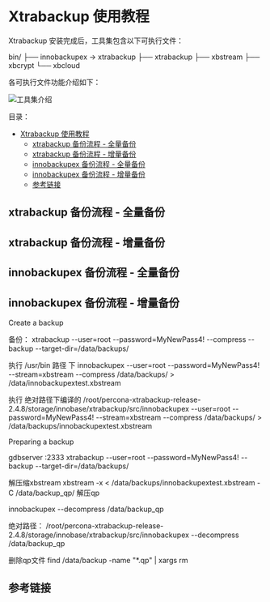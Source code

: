 # Xtrabackup 使用教程

Xtrabackup 安装完成后，工具集包含以下可执行文件：

bin/
├── innobackupex -> xtrabackup
├── xtrabackup
├── xbstream
├── xbcrypt
└── xbcloud

各可执行文件功能介绍如下：

![工具集介绍](https://i.loli.net/2021/04/05/5KbLOAuz2Z9npT6.png)

目录：

- [Xtrabackup 使用教程](#xtrabackup-使用教程)
  - [xtrabackup 备份流程 - 全量备份](#xtrabackup-备份流程---全量备份)
  - [xtrabackup 备份流程 - 增量备份](#xtrabackup-备份流程---增量备份)
  - [innobackupex 备份流程 - 全量备份](#innobackupex-备份流程---全量备份)
  - [innobackupex 备份流程 - 增量备份](#innobackupex-备份流程---增量备份)
  - [参考链接](#参考链接)

## xtrabackup 备份流程 - 全量备份



## xtrabackup 备份流程 - 增量备份

## innobackupex 备份流程 - 全量备份

## innobackupex 备份流程 - 增量备份


Create a backup

备份：
xtrabackup --user=root --password=MyNewPass4! --compress --backup --target-dir=/data/backups/

执行 /usr/bin 路径 下
innobackupex --user=root --password=MyNewPass4! --stream=xbstream --compress /data/backups/ > /data/innobackupextest.xbstream

执行 绝对路径下编译的
/root/percona-xtrabackup-release-2.4.8/storage/innobase/xtrabackup/src/innobackupex --user=root --password=MyNewPass4! --stream=xbstream --compress /data/backups/ > /data/backups/innobackupextest.xbstream

Preparing a backup

gdbserver :2333 xtrabackup --user=root --password=MyNewPass4! --backup --target-dir=/data/backups/


解压缩xbstream
xbstream -x < /data/backups/innobackupextest.xbstream -C /data/backup_qp/
解压qp

innobackupex --decompress /data/backup_qp

绝对路径：
/root/percona-xtrabackup-release-2.4.8/storage/innobase/xtrabackup/src/innobackupex --decompress /data/backup_qp

删除qp文件
find /data/backup -name "*.qp" | xargs rm

## 参考链接
